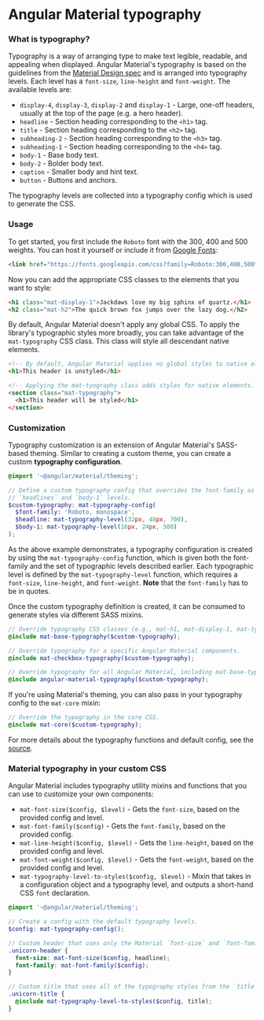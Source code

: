 # Angular Material typography

### What is typography?
Typography is a way of arranging type to make text legible, readable, and appealing when displayed.
Angular Material's typography is based on the guidelines from the [Material Design spec][1] and is
arranged into typography levels. Each level has a `font-size`, `line-height` and `font-weight`. The
available levels are:

* `display-4`, `display-3`, `display-2` and `display-1` - Large, one-off headers, usually
at the top of the page (e.g. a hero header).
* `headline` - Section heading corresponding to the `<h1>` tag.
* `title` - Section heading corresponding to the `<h2>` tag.
* `subheading-2` - Section heading corresponding to the `<h3>` tag.
* `subheading-1` - Section heading corresponding to the `<h4>` tag.
* `body-1` - Base body text.
* `body-2` - Bolder body text.
* `caption` - Smaller body and hint text.
* `button` - Buttons and anchors.

The typography levels are collected into a typography config which is used to generate the CSS.

### Usage
To get started, you first include the `Roboto` font with the 300, 400 and 500 weights.
You can host it yourself or include it from [Google Fonts][2]:

```html
<link href="https://fonts.googleapis.com/css?family=Roboto:300,400,500" rel="stylesheet">
```

Now you can add the appropriate CSS classes to the elements that you want to style:

```html
<h1 class="mat-display-1">Jackdaws love my big sphinx of quartz.</h1>
<h2 class="mat-h2">The quick brown fox jumps over the lazy dog.</h2>
```

By default, Angular Material doesn't apply any global CSS. To apply the library's typographic styles
more broadly, you can take advantage of the `mat-typography` CSS class. This class will style all
descendant native elements.

```html
<!-- By default, Angular Material applies no global styles to native elements. -->
<h1>This header is unstyled</h1>

<!-- Applying the mat-tyography class adds styles for native elements. -->
<section class="mat-typography">
  <h1>This header will be styled</h1>
</section>
```

### Customization
Typography customization is an extension of Angular Material's SASS-based theming. Similar to
creating a custom theme, you can create a custom **typography configuration**.

```scss
@import '~@angular/material/theming';

// Define a custom typography config that overrides the font-family as well as the
// `headlines` and `body-1` levels.
$custom-typography: mat-typography-config(
  $font-family: 'Roboto, monospace',
  $headline: mat-typography-level(32px, 48px, 700),
  $body-1: mat-typography-level(16px, 24px, 500)
);
```

As the above example demonstrates, a typography configuration is created by using the
`mat-typography-config` function, which is given both the font-family and the set of typographic
levels described earlier. Each typographic level is defined by the `mat-typography-level` function,
which requires a `font-size`, `line-height`, and `font-weight`. **Note** that the `font-family`
has to be in quotes.


Once the custom typography definition is created, it can be consumed to generate styles via
different SASS mixins.

```scss
// Override typography CSS classes (e.g., mat-h1, mat-display-1, mat-typography, etc.).
@include mat-base-typography($custom-typography);

// Override typography for a specific Angular Material components.
@include mat-checkbox-typography($custom-typography);

// Override typography for all Angular Material, including mat-base-typography and all components.
@include angular-material-typography($custom-typography);
```

If you're using Material's theming, you can also pass in your typography config to the
`mat-core` mixin:

```scss
// Override the typography in the core CSS.
@include mat-core($custom-typography);
```

For more details about the typography functions and default config, see the
[source](https://github.com/angular/material2/blob/master/src/lib/core/typography/_typography.scss).


### Material typography in your custom CSS
Angular Material includes typography utility mixins and functions that you can use to customize your
own components:

* `mat-font-size($config, $level)` - Gets the `font-size`, based on the provided config and level.
* `mat-font-family($config)` - Gets the `font-family`, based on the provided config.
* `mat-line-height($config, $level)` - Gets the `line-height`, based on the provided
config and level.
* `mat-font-weight($config, $level)` - Gets the `font-weight`, based on the provided
config and level.
* `mat-typography-level-to-styles($config, $level)` - Mixin that takes in a configuration object
and a typography level, and outputs a short-hand CSS `font` declaration.

```scss
@import '~@angular/material/theming';

// Create a config with the default typography levels.
$config: mat-typography-config();

// Custom header that uses only the Material `font-size` and `font-family`.
.unicorn-header {
  font-size: mat-font-size($config, headline);
  font-family: mat-font-family($config);
}

// Custom title that uses all of the typography styles from the `title` level.
.unicorn-title {
  @include mat-typography-level-to-styles($config, title);
}
```


[1]: https://material.io/guidelines/style/typography.html
[2]: https://fonts.google.com/
